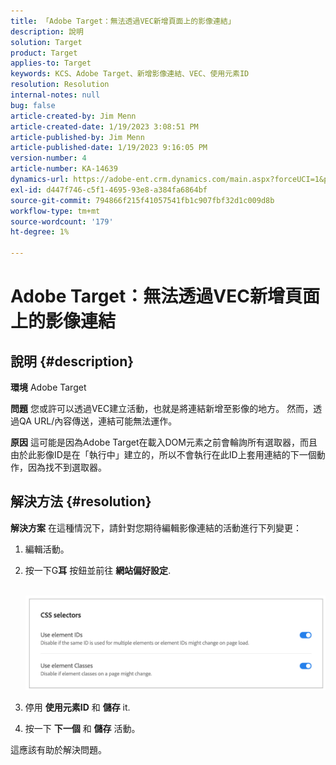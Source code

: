 ```yaml
---
title: 「Adobe Target：無法透過VEC新增頁面上的影像連結」
description: 說明
solution: Target
product: Target
applies-to: Target
keywords: KCS、Adobe Target、新增影像連結、VEC、使用元素ID
resolution: Resolution
internal-notes: null
bug: false
article-created-by: Jim Menn
article-created-date: 1/19/2023 3:08:51 PM
article-published-by: Jim Menn
article-published-date: 1/19/2023 9:16:05 PM
version-number: 4
article-number: KA-14639
dynamics-url: https://adobe-ent.crm.dynamics.com/main.aspx?forceUCI=1&pagetype=entityrecord&etn=knowledgearticle&id=7834022c-0b98-ed11-aad1-6045bd0065f9
exl-id: d447f746-c5f1-4695-93e8-a384fa6864bf
source-git-commit: 794866f215f41057541fb1c907fbf32d1c009d8b
workflow-type: tm+mt
source-wordcount: '179'
ht-degree: 1%

---
```


# Adobe Target：無法透過VEC新增頁面上的影像連結

## 說明 {#description}


<b>環境</b>
Adobe Target

<b>問題</b>
您或許可以透過VEC建立活動，也就是將連結新增至影像的地方。
然而，透過QA URL/內容傳送，連結可能無法運作。

<b>原因</b>
這可能是因為Adobe Target在載入DOM元素之前會輪詢所有選取器，而且由於此影像ID是在「執行中」建立的，所以不會執行在此ID上套用連結的下一個動作，因為找不到選取器。


## 解決方法 {#resolution}


<b>解決方案</b>
在這種情況下，請針對您期待編輯影像連結的活動進行下列變更：

1. 編輯活動。
2. 按一下G<b>耳</b> 按鈕並前往 <b>網站偏好設定</b>.

       ![](assets/0154a0e2-0b98-ed11-aad1-6045bd0065f9.png)






































3. 停用 <b>使用元素ID</b> 和 <b>儲存</b> it.
4. 按一下 <b>下一個</b> 和 <b>儲存</b> 活動。


這應該有助於解決問題。
